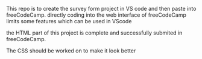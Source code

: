 This repo is to create the survey form project in VS code and then paste into freeCodeCamp.
directly coding into the web interface of freeCodeCamp limits some features which can be used in VScode

the HTML part of this project is complete and successfully submited in freeCodeCamp.

The CSS should be worked on to make it look better